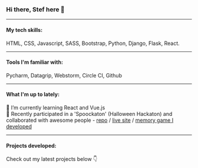 ### Hi there, Stef here 👋

--------------
#### My tech skills:
HTML, CSS, Javascript, SASS, Bootstrap, Python, Django, Flask, React.

--------------
#### Tools I'm familiar with:
Pycharm, Datagrip, Webstorm, Circle CI, Github

--------------
#### What I'm up to lately:
🔭 I’m currently learning React and Vue.js  
:ghost: Recently participated in a 'Spoockaton' (Halloween Hackaton) and collaborated with awesome people - [repo](https://github.com/StephenJ2020/funny-bones) / [live site](https://stephenj2020.github.io/funny-bones/index.html) / [memory game I developed](https://stephenj2020.github.io/funny-bones/flipping_cards.html)

--------------
#### Projects developed:
Check out my latest projects below :point_down: 


<!--
**stefcruz/stefcruz** is a ✨ _special_ ✨ repository because its `README.md` (this file) appears on your GitHub profile.

Here are some ideas to get you started:

- 🔭 I’m currently working on ...
- 🌱 I’m currently learning ...
- 👯 I’m looking to collaborate on ...
- 🤔 I’m looking for help with ...
- 💬 Ask me about ...
- 📫 How to reach me: ...
- 😄 Pronouns: ...
- ⚡ Fun fact: ...
-->
